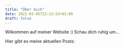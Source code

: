 ```yaml
---
title: "Über mich"
date: 2022-03-05T22:23:53+01:00
draft: false
---
```


Wilkommen auf meiner Website :)
Schau dich ruhig um...

Hier gibt es meine aktuellen Posts: